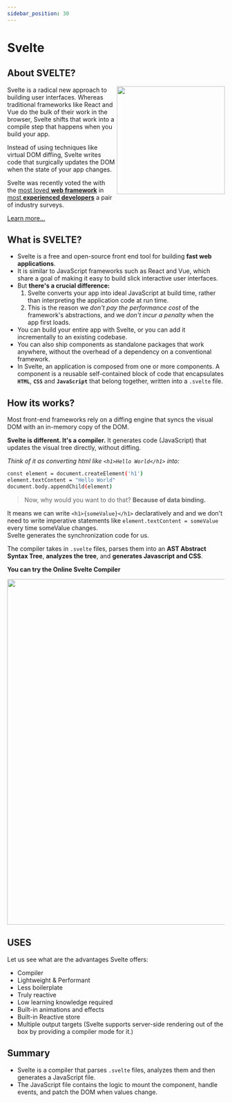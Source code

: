 ```yaml
---
sidebar_position: 30
---
```


# Svelte  


## About SVELTE?

<img src="https://user-images.githubusercontent.com/70523057/136572595-f97910e5-3cbc-473a-937f-aaf948cb3d29.png" width="250" align="right"/>
Svelte is a radical new approach to building user interfaces. Whereas traditional frameworks like React and Vue do the bulk of their work in the browser, Svelte shifts that work into a compile step that happens when you build your app.

Instead of using techniques like virtual DOM diffing, Svelte writes code that surgically updates the DOM when the state of your app changes.

Svelte was recently voted the  with the [most loved **web framework**](https://insights.stackoverflow.com/survey/2021#section-most-loved-dreaded-and-wanted-web-frameworks) in [most **experienced developers**](https://2020.stateofjs.com/en-US/technologies/front-end-frameworks/) a pair of industry surveys.



[Learn more...]("https://svelte.dev/tutorial")



## What is SVELTE?
- Svelte is a free and open-source front end tool for building **fast web applications**.
- It is similar to JavaScript frameworks such as React and Vue, which share a goal of making it easy to build slick interactive user interfaces.
- But **there's a crucial difference:** 
  1. Svelte converts your app into ideal JavaScript at build time, rather than interpreting the application code at run time. 
  2. This is the reason we _don't pay the performance cost_ of the framework's abstractions, and we _don't incur a penalty_ when the app first loads.
- You can build your entire app with Svelte, or you can add it incrementally to an existing codebase. 
- You can also ship components as standalone packages that work anywhere, without the overhead of a dependency on a conventional framework.
- In Svelte, an application is composed from one or more components.  A component is a reusable self-contained block of code that encapsulates **`HTML`**, **`CSS`** and **`JavaScript`** that belong together, written into a `.svelte` file.



## How its works?
Most front-end frameworks rely on a diffing engine that syncs the visual DOM with an in-memory copy of the DOM.

**Svelte is different. It's a compiler.** It generates code (JavaScript) that updates the visual tree directly, without diffing.

_Think of it as converting html like `<h1>Hello World</h1>` into:_

```bash
const element = document.createElement('h1')
element.textContent = "Hello World"
document.body.appendChild(element)
```
> Now, why would you want to do that?
> **Because of data binding.**

It means we can write `<h1>{someValue}</h1>` declaratively and and we don't need to write imperative statements like `element.textContent = someValue` every time someValue changes.     
Svelte generates the synchronization code for us.     

The compiler takes in `.svelte` files, parses them into an **AST Abstract Syntax Tree**, **analyzes the tree**, and **generates Javascript and CSS**.

**You can try the Online Svelte Compiler**

<img src="https://user-images.githubusercontent.com/70523057/136598955-6fff83f0-cded-43a0-a752-88d038cd291b.png" width="800"/>
  
    
  
## USES
  Let us see what are the advantages Svelte offers:
  - Compiler
  - Lightweight & Performant
  - Less boilerplate
  - Truly reactive
  - Low learning knowledge required
  - Built-in animations and effects
  - Built-in Reactive store
  - Multiple output targets (Svelte supports server-side rendering out of the box by providing a compiler mode for it.)
  
  
  
## Summary
- Svelte is a compiler that parses `.svelte` files, analyzes them and then generates a JavaScript file. 
- The JavaScript file contains the logic to mount the component, handle events, and patch the DOM when values change.


